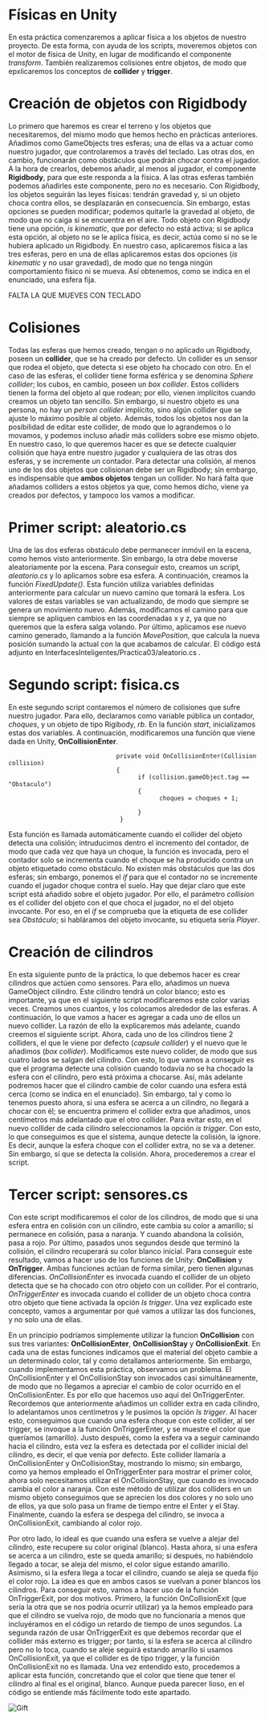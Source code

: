 # Físicas en Unity

En esta práctica comenzaremos a aplicar física a los objetos de nuestro proyecto. De esta forma, con ayuda de los scripts, moveremos objetos con el motor de física de Unity, en lugar de modificando el componente _transform_. También realizaremos colisiones entre objetos, de modo que epxlicaremos los conceptos de **collider** y **trigger**.
# Creación de objetos con Rigidbody
Lo primero que haremos es crear el terreno y los objetos que necesitaremos, del mismo modo que hemos hecho en prácticas anteriores. Añadimos como GameObjects tres esferas; una de ellas va a actuar como nuestro jugador, que controlaremos a través del teclado. Las otras dos, en cambio, funcionarán como obstáculos que podrán chocar contra el jugador. A la hora de crearlos, debemos añadir, al menos al jugador, el componente **Rigidbody**, para que este responda a la física. A las otras esferas también podemos añadirles este componente, pero no es necesario. Con Rigidbody, los objetos seguirán las leyes físicas: tendrán gravedad y, si un objeto choca contra ellos, se desplazarán en consecuencia. Sin embargo, estas opciones se pueden modificar; podemos quitarle la gravedad al objeto, de modo que no caiga si se encuentra en el aire. Todo objeto con Rigidbody tiene una opción, _is kinematic_, que por defecto no está activa; si se aplica esta opción, al objeto no se le aplica física, es decir, actúa como si no se le hubiera aplicado un Rigidbody. 
En nuestro caso, aplicaremos física a las tres esferas, pero en una de ellas aplicaremos estas dos opciones (_is kinematic_ y no usar gravedad), de modo que no tenga ningún comportamiento físico ni se mueva. Así obtenemos, como se indica en el enunciado, una esfera fija.

FALTA LA QUE MUEVES CON TECLADO

# Colisiones

Todas las esferas que hemos creado, tengan o no aplicado un Rigidbody, poseen un **collider**, que se ha creado por defecto. Un collider es un sensor que rodea el objeto, que detecta si ese objeto ha chocado con otro. En el caso de las esferas, el collider tiene forma esférica y se denomina _Sphere collider_; los cubos, en cambio, poseen un _box collider_. Estos colliders tienen la forma del objeto al que rodean; por ello, vienen implícitos cuando creamos un objeto tan sencillo. Sin embargo, si nuestro objeto es una persona, no hay un _person collider_ implícito, sino algún collider que se ajuste lo máximo posible al objeto. Además, todos los objetos nos dan la posibilidad de editar este collider, de modo que lo agrandemos o lo movamos, y podemos incluso añadir más colliders sobre ese mismo objeto. 
En nuestro caso, lo que queremos hacer es que se detecte cualquier colisión que haya entre nuestro jugador y cualquiera de las otras dos esferas, y se incremente un contador. Para detectar una colisión, al menos uno de los dos objetos que colisionan debe ser un Rigidbody; sin embargo, es indispensable que **ambos objetos** tengan un collider. No hará falta que añadamos colliders a estos objetos ya que, como hemos dicho, viene ya creados por defectos, y tampoco los vamos a modificar. 

# Primer script: aleatorio.cs

Una de las dos esferas obstáculo debe permanecer inmóvil en la escena, como hemos visto anteriormente. Sin embargo, la otra debe moverse aleatoriamente por la escena. Para conseguir esto, creamos un script, _aleatorio.cs_ y lo aplicamos sobre esa esfera. A continuación, creamos la función _FixedUpdate()_. Esta función utiliza variables definidas anteriormente para calcular un nuevo camino que tomará la esfera. Los valores de estas variables se van actualizando, de modo que siempre se genera un movimiento nuevo. Además, modificamos el camino para que siempre se apliquen cambios en las coordenadas x y z, ya que no queremos que la esfera salga volando. Por último, aplicamos ese nuevo camino generado, llamando a la función _MovePosition_, que calcula la nueva posición sumando la actual con la que acabamos de calcular. El código está adjunto en InterfacesInteligentes/Practica03/aleatorio.cs .

# Segundo script: fisica.cs

En este segundo script contaremos el número de colisiones que sufre nuestro jugador. Para ello, declaramos como variable pública un contador, _choques_, y un objeto de tipo Rigibody, _rb_. En la función _start_, inicializamos estas dos variables. A continuación, modificaremos una función que viene dada en Unity, **OnCollisionEnter**. 

                                  private void OnCollisionEnter(Collision collision)
                                  {
                                        if (collision.gameObject.tag == "Obstaculo")
                                        {
                                              choques = choques + 1;    
            
                                        } 
                                   }
                                  
Esta función es llamada automáticamente cuando el collider del objeto detecta una colisión; intruducimos dentro el incremento del contador, de modo que cada vez que haya un choque, la función es invocada, pero el contador solo se incrementa cuando el choque se ha producido contra un objeto etiquetado como obstáculo. No existen más obstáculos que las dos esferas; sin embargo, ponemos el _if_ para que el contador no se incremente cuando el jugador choque contra el suelo. Hay que dejar claro que este script está añadido sobre el objeto jugador. Por ello, el parámetro _collision_ es el collider del objeto con el que choca el jugador, no el del objeto invocante. Por eso, en el _if_ se comprueba que la etiqueta de ese collider sea _Obstáculo_; si habláramos del objeto invocante, su etiqueta sería _Player_.

# Creación de cilindros

En esta siguiente punto de la práctica, lo que debemos hacer es crear cilindros que actúen como sensores. Para ello, añadimos un nueva GameObject cilindro. Este cilindro tendrá un color blanco; esto es importante, ya que en el siguiente script modificaremos este color varias veces. Creamos unos cuantos, y los colocamos alrededor de las esferas. A continuación, lo que vamos a hacer es agregar a cada uno de ellos un nuevo collider. La razón de ello la explicaremos más adelante, cuando creemos el siguiente script. Ahora, cada uno de los cilindros tiene 2 colliders, el que le viene por defecto (_capsule collider_) y el nuevo que le añadimos (_box collider_). Modificamos este nuevo colider, de modo que sus cuatro lados se salgan del cilindro. Con esto, lo que vamos a conseguir es que el programa detecte una colisión cuando todavía no se ha chocado la esfera con el cilindro, pero está próxima a chocarse. Así, más adelante podremos hacer que el cilindro cambie de color cuando una esfera está cerca (como se indica en el enunciado). Sin embargo, tal y como lo tenemos puesto ahora, si una esfera se acerca a un cilindro, no llegará a chocar con él; se encuentra primero el collider extra que añadimos, unos centímetros más adelantado que el otro collider. Para evitar esto, en el nuevo collider de cada cilindro seleccionamos la opción _is trigger_. Con esto, lo que conseguimos es que el sistema, aunque detecte la colisión, la ignore. Es decir, aunque la esfera choque con el collider extra, no se va a detener. Sin embargo, sí que se detecta la colisión. Ahora, procederemos a crear el script.

# Tercer script: sensores.cs

Con este script modificaremos el color de los cilindros, de modo que si una esfera entra en colisión con un cilindro, este cambia su color a amarillo; si permanece en colisión, pasa a naranja. Y cuando abandona la colisión, pasa a rojo. Por último, pasados unos segundos desde que terminó la colisión, el cilindro recuperará su color blanco inicial. Para conseguir este resultado, vamos a hacer uso de los funciones de Unity: **OnCollision** y **OnTrigger**. Ambas funciones actúan de forma similar, pero tienen algunas diferencias. _OnCollisionEnter_ es invocada cuando el collider de un objeto detecta que se ha chocado con otro objeto con un collider. Por el contrario, _OnTriggerEnter_ es invocada cuando el collider de un objeto choca contra otro objeto que tiene activada la opción _Is trigger_. Una vez explicado este concepto, vamos a argumentar por qué vamos a utilizar las dos funciones, y no solo una de ellas.

En un principio podríamos simplemente utilizar la funcion **OnCollision** con sus tres variantes: **OnCollisionEnter**, **OnCollisionStay** y **OnCollisionExit**. En cada una de estas funciones indicamos que el material del objeto cambie a un determinado color, tal y como detallamos anteriormente. Sin embargo, cuando implementamos esta práctica, observamos un problema. El OnCollisionEnter y el OnCollisionStay son invocados casi simultáneamente, de modo que no llegamos a apreciar el cambio de color ocurrido en el OnCollisionEnter. Es por ello que hacemos uso aquí del OnTriggerEnter. Recordemos que anteriormente añadimos un collider extra en cada cilindro, lo adelantamos unos centímetros y le pusimos la opción _Is trigger_. Al hacer esto, conseguimos que cuando una esfera choque con este collider, al ser trigger, se invoque a la función OnTriggerEnter, y se muestre el color que queríamos (amarillo). Justo después, como la esfera va a seguir caminando hacia el cilindro, esta vez la esfera es detectada por el collider inicial del cilindro, es decir, el que venía por defecto. Este collider llamaría a OnCollisionEnter y OnCollisionStay, mostrando lo mismo; sin embargo, como ya hemos empleado el OnTriggerEnter para mostrar el primer color, ahora solo necesitamos utilizar el OnCollisionStay, que cuando es invocado cambia el color a naranja. Con este método de utilizar dos colliders en un mismo objeto conseguimos que se aprecien los dos colores y no solo uno de ellos, ya que solo pasa un frame de tiempo entre el Enter y el Stay. Finalmente, cuando la esfera se despega del cilindro, se invoca a OnCollisionExit, cambiando al color rojo. 

Por otro lado, lo ideal es que cuando una esfera se vuelve a alejar del cilindro, este recupere su color original (blanco). Hasta ahora, si una esfera se acerca a un cilindro, este se queda amarillo; si después, no habiéndolo llegado a tocar, se aleja del mismo, el color sigue estando amarillo. Asimismo, si la esfera llega a tocar el cilindro, cuando se aleja se queda fijo el color rojo. La idea es que en ambos casos se vuelvan a poner blancos los cilindros. Para conseguir esto, vamos a hacer uso de la función OnTriggerExit, por dos motivos. Primero, la función OnCollisionExit (que sería la otra que se nos podría ocurrir utilizar) ya la hemos empleado para que el cilindro se vuelva rojo, de modo que no funcionaría a menos que incluyéramos en el código un retardo de tiempo de unos segundos. La segunda razón de usar OnTriggerExit es que debemos recordar que el collider más externo es trigger; por tanto, si la esfera se acerca al cilindro pero no lo toca, cuando se aleje seguirá estando amarillo si usamos OnCollisionExit, ya que el collider es de tipo trigger, y la función OnCollisionExit no es llamada. Una vez entendido esto, procedemos a aplicar esta función, concretando que el color que tiene que tener el cilindro al final es el original, blanco. Aunque pueda parecer lioso, en el código se entiende más fácilmente todo este apartado. 

![Gift](https://github.com/davidhdez98/InterfacesInteligentes/blob/master/Practica03/Gif.gif)

